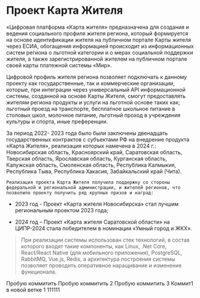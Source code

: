 # Проект Карта Жителя

 «Цифровая платформа «Карта жителя» предназначена для создания и ведения социального профиля жителя региона, который формируется на основе идентификации жителя на публичном портале Карты жителя через ЕСИА, обогащения информацией происходит из информационных систем региона о льготной категории и о мерах социальной поддержки жителя, а также зарегистрированной жителем на публичном портале своей карты платежной системы «Мир».

Цифровой профиль жителя региона позволяет подключать к данному проекту как государственные, так и коммерческие организации, которые, при интеграции через универсальный API информационной системы, созданной на основе Карты Жителя, смогут предоставлять жителям региона продукты и услуги на льготной основе таких как; льготный проезд на транспорте, бесплатное  школьное питание в столовых школ, молочное питание, льготный проход в учреждения культуры и спорта, иные преференции.

За период 2022- 2023 года было были заключены двенадцать  государственных контрактов с субъектами РФ на внедрение продукта «Карта Жителя», реализация которых намечена в 2024 г.: Новосибирская область, Красноярский край, Саратовская область, Тверская область, Ярославская область, Курганская область, Калужская область, Смоленская область, Республика Калмыкия, Республика Тыва, Республика Хакасия, Забайкальский край (Чита).

	Реализация проекта Карта Жителя получила поддержку со стороны федеральной и региональной администрации, и жителей регионов, что позволило проекту получить ряд крупных призов и наград:

* 2023 год - Проект «Карта жителя Новосибирска» стал лучшим региональным проектом 2023 года;

* 2024 год – Проект «Карта жителя Саратовской области» на ЦИПР-2024 стала победителем в номинации «Умный город и ЖКХ».

>При реализации системы использован стек технологий, в состав которого входят такие компоненты, как Linux, .Net Core, React/React Native (для мобильного приложения), PostgreSQL, 
> RabbitMQ, Vue.js, Redis, а архитектура построения системы позволяет проводить оперативное наращивание и изменение функционала.


Пробую коммитить
Пробую коммитить 2
Пробую коммитить 3
Коммит1 в новой ветке 1
111111


